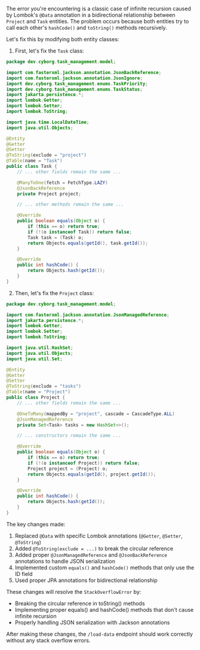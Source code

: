 The error you're encountering is a classic case of infinite recursion caused by Lombok's `@Data` annotation in a bidirectional relationship between `Project` and `Task` entities. The problem occurs because both entities try to call each other's `hashCode()` and `toString()` methods recursively.

Let's fix this by modifying both entity classes:

1. First, let's fix the `Task` class:

```java:d:\TEST\task-ms\src\main\java\dev\cyborg\task_management\model\Task.java
package dev.cyborg.task_management.model;

import com.fasterxml.jackson.annotation.JsonBackReference;
import com.fasterxml.jackson.annotation.JsonIgnore;
import dev.cyborg.task_management.enums.TaskPriority;
import dev.cyborg.task_management.enums.TaskStatus;
import jakarta.persistence.*;
import lombok.Getter;
import lombok.Setter;
import lombok.ToString;

import java.time.LocalDateTime;
import java.util.Objects;

@Entity
@Getter
@Setter
@ToString(exclude = "project")
@Table(name = "Task")
public class Task {
    // ... other fields remain the same ...

    @ManyToOne(fetch = FetchType.LAZY)
    @JsonBackReference
    private Project project;

    // ... other methods remain the same ...

    @Override
    public boolean equals(Object o) {
        if (this == o) return true;
        if (!(o instanceof Task)) return false;
        Task task = (Task) o;
        return Objects.equals(getId(), task.getId());
    }

    @Override
    public int hashCode() {
        return Objects.hash(getId());
    }
}
```

2. Then, let's fix the `Project` class:

```java:d:\TEST\task-ms\src\main\java\dev\cyborg\task_management\model\Project.java
package dev.cyborg.task_management.model;

import com.fasterxml.jackson.annotation.JsonManagedReference;
import jakarta.persistence.*;
import lombok.Getter;
import lombok.Setter;
import lombok.ToString;

import java.util.HashSet;
import java.util.Objects;
import java.util.Set;

@Entity
@Getter
@Setter
@ToString(exclude = "tasks")
@Table(name = "Project")
public class Project {
    // ... other fields remain the same ...

    @OneToMany(mappedBy = "project", cascade = CascadeType.ALL)
    @JsonManagedReference
    private Set<Task> tasks = new HashSet<>();

    // ... constructors remain the same ...

    @Override
    public boolean equals(Object o) {
        if (this == o) return true;
        if (!(o instanceof Project)) return false;
        Project project = (Project) o;
        return Objects.equals(getId(), project.getId());
    }

    @Override
    public int hashCode() {
        return Objects.hash(getId());
    }
}
```

The key changes made:

1. Replaced `@Data` with specific Lombok annotations (`@Getter`, `@Setter`, `@ToString`)
2. Added `@ToString(exclude = ...)` to break the circular reference
3. Added proper `@JsonManagedReference` and `@JsonBackReference` annotations to handle JSON serialization
4. Implemented custom `equals()` and `hashCode()` methods that only use the ID field
5. Used proper JPA annotations for bidirectional relationship

These changes will resolve the `StackOverflowError` by:

-   Breaking the circular reference in toString() methods
-   Implementing proper equals() and hashCode() methods that don't cause infinite recursion
-   Properly handling JSON serialization with Jackson annotations

After making these changes, the `/load-data` endpoint should work correctly without any stack overflow errors.

